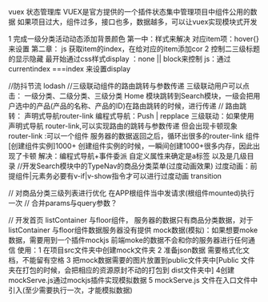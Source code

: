 vuex 状态管理库
  VUEX是官方提供的一个插件状态集中管理项目中组件公用的数据
  如果项目过大，组件过多，接口也多，数据越多，可以让vuex实现模块式开发

1 完成一级分类活动动态添加背景颜色
    第一中：样式来解决 对应item项：hover{} 来设置
    第二章： js 获取item的index，在给对应的item添加cor
2 控制二三级标题的显示隐藏
  最开始通过css样式display ：none || block来控制
  js：通过currentindex ===index 来设置display

//防抖节流
  lodash
//三级联动组件的路由跳转与参数传递
  三级联动用户可以点击： 一级分类、二级分类、三级分类
  Home 模块跳转到Search模块，一级会把用户选中的产品(产品的名称、产品的ID)在路由跳转的时候，进行传递
// 路由跳转： 
    声明式导航router-link
    编程式导航：Push | repplace
三级联动：如果使用声明式导航 router-link,可以实现路由的跳转与参数传递
但会出现卡顿现象
router-link :可以一个组件
服务器的数据返回之后，循环出很多的router-link 组件 [创建组件实例]1000+
创建组件实例的时候，一瞬间创建1000+很多内存，因此出现了卡顿
解决：编程式导航+事件委派
    自定义属性来确定是a标签
     以及是几级目录
//开发Search模块中的TypeNav的商品分类菜单(过度动画效果)
过度动画：前提组件|元素务必要有v-if|v-show指令才可以进行过度动画
    transition

// 对商品分类三级列表进行优化
      在APP根组件当中发请求(根组件mounted)执行一次
// 合并params与query参数？

// 开发首页 listContainer 与floor组件，
    服务器的数据只有商品分类数据，对于listContainer 与floor组件数据服务器没有提供
    mock数据(模拟)：如果想要moke数据，需要用到一个插件mockjs
    前端moke的数据不会和你的服务器进行任何通信
    使用：1 在项目src文件夹中创建mock文件夹
         2 准备json数据 需要格式化文档，不能留有空格
         3 把mock数据需要的图片放置到public文件夹中[Public 文件夹在打包的时候，会把相应的资源原封不动的打包到 dist文件夹中]
         4创建mockServe.js通过mockjs插件实现模拟数据
         5 mockServe.js 文件在入口文件中引入(至少需要执行一次，才能模拟数据)
